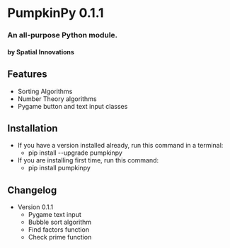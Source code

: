 # PumpkinPy 0.1.1
### An all-purpose Python module.
#### by Spatial Innovations

## Features
* Sorting Algorithms
* Number Theory algorithms
* Pygame button and text input classes

## Installation
* If you have a version installed already, run this command in a terminal:
    * pip install --upgrade pumpkinpy
* If you are installing first time, run this command:
    * pip install pumpkinpy

## Changelog
* Version 0.1.1
    * Pygame text input
    * Bubble sort algorithm
    * Find factors function
    * Check prime function